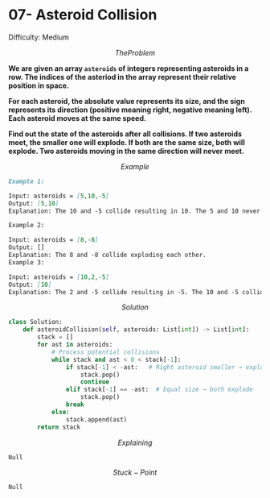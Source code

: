 # 07- Asteroid Collision

Difficulty: Medium

$$
The Problem
$$

**We are given an array `asteroids` of integers representing asteroids in a row. The indices of the asteriod in the array represent their relative position in space.**

**For each asteroid, the absolute value represents its size, and the sign represents its direction (positive meaning right, negative meaning left). Each asteroid moves at the same speed.**

**Find out the state of the asteroids after all collisions. If two asteroids meet, the smaller one will explode. If both are the same size, both will explode. Two asteroids moving in the same direction will never meet.**

$$
Example
$$

```markdown
Example 1:

Input: asteroids = [5,10,-5]
Output: [5,10]
Explanation: The 10 and -5 collide resulting in 10. The 5 and 10 never collide.

Example 2:

Input: asteroids = [8,-8]
Output: []
Explanation: The 8 and -8 collide exploding each other.
Example 3:

Input: asteroids = [10,2,-5]
Output: [10]
Explanation: The 2 and -5 collide resulting in -5. The 10 and -5 collide resulting in 10.

```

$$
Solution
$$

```python
class Solution:
    def asteroidCollision(self, asteroids: List[int]) -> List[int]:
        stack = []
        for ast in asteroids:
            # Process potential collisions
            while stack and ast < 0 < stack[-1]:
                if stack[-1] < -ast:   # Right asteroid smaller → explodes
                    stack.pop()
                    continue
                elif stack[-1] == -ast:  # Equal size → both explode
                    stack.pop()
                break
            else:
                stack.append(ast)
        return stack
```

$$
Explaining
$$

```markdown
Null
```

$$
Stuck-Point
$$

```markdown
Null
```